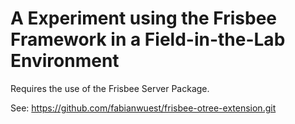 # A Experiment using the Frisbee Framework in a Field-in-the-Lab Environment

Requires the use of the Frisbee Server Package.

See: https://github.com/fabianwuest/frisbee-otree-extension.git